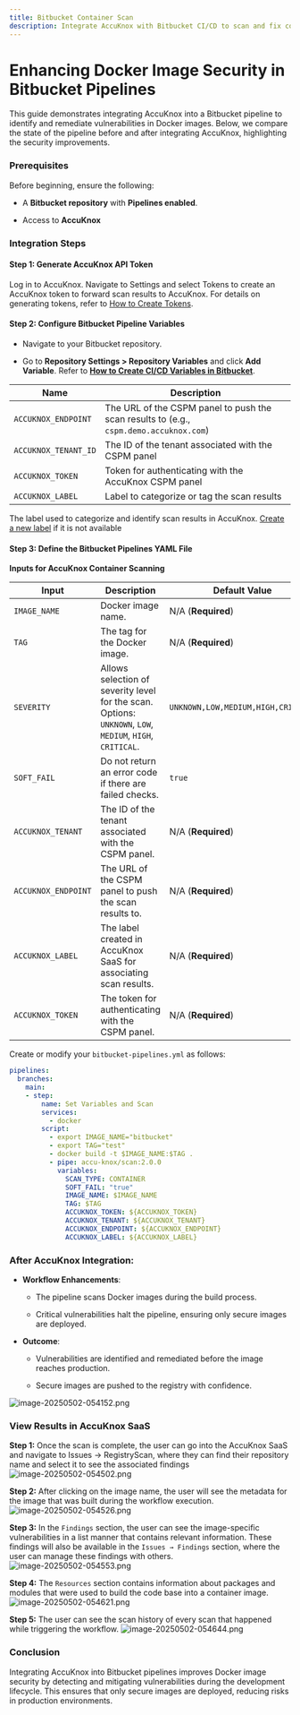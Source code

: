 ```yaml
---
title: Bitbucket Container Scan
description: Integrate AccuKnox with Bitbucket CI/CD to scan and fix container image vulnerabilities before deployment to ensure Bitbucket Container Security.
---
```


# Enhancing Docker Image Security in Bitbucket Pipelines

This guide demonstrates integrating AccuKnox into a Bitbucket pipeline to identify and remediate vulnerabilities in Docker images. Below, we compare the state of the pipeline before and after integrating AccuKnox, highlighting the security improvements.

### Prerequisites

Before beginning, ensure the following:

- A **Bitbucket repository** with **Pipelines enabled**.

- Access to **AccuKnox**

### Integration Steps

#### Step 1: Generate AccuKnox API Token

Log in to AccuKnox. Navigate to Settings and select Tokens to create an AccuKnox token to forward scan results to AccuKnox. For details on generating tokens, refer to [How to Create Tokens](https://help.accuknox.com/how-to/how-to-create-tokens/?h=token "https://help.accuknox.com/how-to/how-to-create-tokens/?h=token").

#### Step 2: Configure Bitbucket Pipeline Variables

- Navigate to your Bitbucket repository.

- Go to **Repository Settings > Repository Variables** and click **Add Variable**. Refer to [**How to Create CI/CD Variables in Bitbucket**](https://support.atlassian.com/bitbucket-cloud/docs/variables-and-secrets/ "https://support.atlassian.com/bitbucket-cloud/docs/variables-and-secrets/").

| **Name**             | **Description**                                                                        |
| -------------------- | -------------------------------------------------------------------------------------- |
| `ACCUKNOX_ENDPOINT`  | The URL of the CSPM panel to push the scan results to (e.g., `cspm.demo.accuknox.com`) |
| `ACCUKNOX_TENANT_ID` | The ID of the tenant associated with the CSPM panel                                    |
| `ACCUKNOX_TOKEN`     | Token for authenticating with the AccuKnox CSPM panel                                  |
| `ACCUKNOX_LABEL`     | Label to categorize or tag the scan results                                            |

The label used to categorize and identify scan results in AccuKnox. [Create a new label](https://help.accuknox.com/how-to/how-to-create-labels/ "https://help.accuknox.com/how-to/how-to-create-labels/") if it is not available

#### Step 3: Define the Bitbucket Pipelines YAML File

**Inputs for AccuKnox Container Scanning**

| **Input**           | **Description**                                                                                           | **Default Value**                  |
| ------------------- | --------------------------------------------------------------------------------------------------------- | ---------------------------------- |
| `IMAGE_NAME`        | Docker image name.                                                                                        | N/A (**Required**)                 |
| `TAG`               | The tag for the Docker image.                                                                             | N/A (**Required**)                 |
| `SEVERITY`          | Allows selection of severity level for the scan. Options: `UNKNOWN`, `LOW`, `MEDIUM`, `HIGH`, `CRITICAL`. | `UNKNOWN,LOW,MEDIUM,HIGH,CRITICAL` |
| `SOFT_FAIL`         | Do not return an error code if there are failed checks.                                                   | `true`                             |
| `ACCUKNOX_TENANT`   | The ID of the tenant associated with the CSPM panel.                                                      | N/A (**Required**)                 |
| `ACCUKNOX_ENDPOINT` | The URL of the CSPM panel to push the scan results to.                                                    | N/A (**Required**)                 |
| `ACCUKNOX_LABEL`    | The label created in AccuKnox SaaS for associating scan results.                                          | N/A (**Required**)                 |
| `ACCUKNOX_TOKEN`    | The token for authenticating with the CSPM panel.                                                         | N/A (**Required**)                 |

Create or modify your `bitbucket-pipelines.yml` as follows:

```yaml
pipelines:
  branches:
    main:
    - step:
        name: Set Variables and Scan
        services:
          - docker
        script:
          - export IMAGE_NAME="bitbucket"
          - export TAG="test"
          - docker build -t $IMAGE_NAME:$TAG .
          - pipe: accu-knox/scan:2.0.0
            variables:
              SCAN_TYPE: CONTAINER
              SOFT_FAIL: "true"
              IMAGE_NAME: $IMAGE_NAME
              TAG: $TAG
              ACCUKNOX_TOKEN: ${ACCUKNOX_TOKEN}
              ACCUKNOX_TENANT: ${ACCUKNOX_TENANT}
              ACCUKNOX_ENDPOINT: ${ACCUKNOX_ENDPOINT}
              ACCUKNOX_LABEL: ${ACCUKNOX_LABEL}
```

### After AccuKnox Integration:

- **Workflow Enhancements**:

  - The pipeline scans Docker images during the build process.

  - Critical vulnerabilities halt the pipeline, ensuring only secure images are deployed.

- **Outcome**:

  - Vulnerabilities are identified and remediated before the image reaches production.

  - Secure images are pushed to the registry with confidence.

![image-20250502-054152.png](./images/bitbucket-container-scan/1.png)

### View Results in AccuKnox SaaS

**Step 1:** Once the scan is complete, the user can go into the AccuKnox SaaS and navigate to Issues → RegistryScan, where they can find their repository name and select it to see the associated findings
![image-20250502-054502.png](./images/bitbucket-container-scan/2.png)

**Step 2:** After clicking on the image name, the user will see the metadata for the image that was built during the workflow execution.
![image-20250502-054526.png](./images/bitbucket-container-scan/3.png)

**Step 3:** In the `Findings` section, the user can see the image-specific vulnerabilities in a list manner that contains relevant information. These findings will also be available in the `Issues → Findings` section, where the user can manage these findings with others.
![image-20250502-054553.png](./images/bitbucket-container-scan/4.png)

**Step 4:** The `Resources` section contains information about packages and modules that were used to build the code base into a container image.
![image-20250502-054621.png](./images/bitbucket-container-scan/5.png)

**Step 5:** The user can see the scan history of every scan that happened while triggering the workflow.
![image-20250502-054644.png](./images/bitbucket-container-scan/6.png)

### Conclusion

Integrating AccuKnox into Bitbucket pipelines improves Docker image security by detecting and mitigating vulnerabilities during the development lifecycle. This ensures that only secure images are deployed, reducing risks in production environments.
